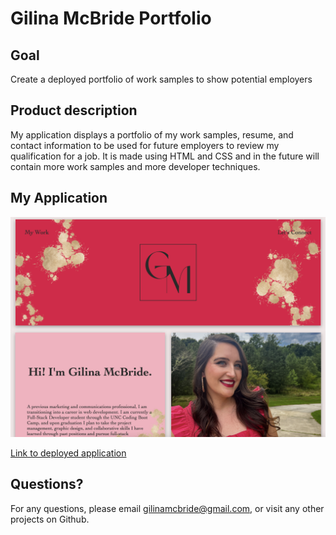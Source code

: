 # Gilina McBride Portfolio

## Goal

Create a deployed portfolio of work samples to show potential employers

## Product description

My application displays a portfolio of my work samples, resume, and contact information to be used for future employers to review my qualification for a job. It is made using HTML and CSS and in the future will contain more work samples and more developer techniques.

## My Application

![portfolio screenshot](./assets/images/screenshot.png)

[Link to deployed application](https://gilinamcbride.github.io/gilina-mcbride-portfolio/)

## Questions?

For any questions, please email gilinamcbride@gmail.com, or visit any other projects on Github.
